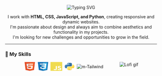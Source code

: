 <!-- Animação de digitação -->
<p align="center">
  <img src="https://readme-typing-svg.demolab.com?font=Fira+Code&size=24&pause=1000&color=58A6FF&width=435&lines=Hi%2C+I'm+Felipe+Falcirolli!" alt="Typing SVG" />
</p>

<p align="center">
  I work with <strong>HTML, CSS, JavaScript, and Python</strong>, creating responsive and dynamic websites.<br>
  I'm passionate about design and always aim to combine aesthetics and functionality in my projects.<br>
  I'm looking for new challenges and opportunities to grow in the field.
</p>

---

### 🚀 My Skills

<div align="center" justify="center">
  <div style="display: inline-block; vertical-align: top; margin-right: 50px;">
    <img align="center" alt="m-HTML" height="30" width="40" src="https://raw.githubusercontent.com/devicons/devicon/master/icons/html5/html5-original.svg">
    <img align="center" alt="m-CSS" height="30" width="40" src="https://raw.githubusercontent.com/devicons/devicon/master/icons/css3/css3-original.svg">
    <img align="center" alt="m-Js" height="30" width="40" src="https://raw.githubusercontent.com/devicons/devicon/master/icons/javascript/javascript-plain.svg">
    <img align="center" alt="m-Python" height="30" width="40" src="https://raw.githubusercontent.com/devicons/devicon/master/icons/python/python-original.svg">
    <img align="center" alt="m-Tailwind" height="30" width="40" src="https://cdn.jsdelivr.net/gh/devicons/devicon@latest/icons/tailwindcss/tailwindcss-original.svg">
  </div>
  
  <div style="display: inline-block;">
    <img src="https://media.giphy.com/media/3o7TKtnuHOHHUjR38Y/giphy.gif" width="150" alt="Lofi gif">
  </div>
</div>
